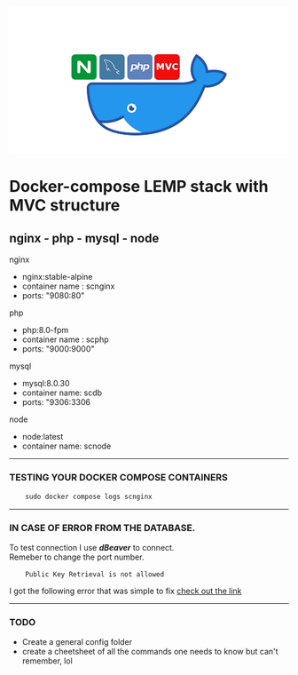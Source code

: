 
![image](https://github.com/denOldTimer/sc-dc-lemp-mvc/blob/master/docker-lemp-mvc.png)


# Docker-compose LEMP stack with MVC structure
 
## nginx - php - mysql - node

nginx
  - nginx:stable-alpine
  - container name : scnginx
  - ports: "9080:80"

php
  - php:8.0-fpm
  - container name : scphp
  - ports: "9000:9000"

mysql
  - mysql:8.0.30
  - container name: scdb
  - ports: "9306:3306

node
  - node:latest
  - container name: scnode   





---

### TESTING YOUR DOCKER COMPOSE CONTAINERS
```js
    sudo docker compose logs scnginx
```

---


### IN CASE OF ERROR FROM THE DATABASE.
To test connection I use   **_dBeaver_**   to connect.   
Remeber to change the port number.   
   
```js
    Public Key Retrieval is not allowed
```

I got the following error that was simple to fix [check out the link](https://ganeshchandrasekaran.com/dbeaver-public-key-retrieval-is-not-allowed-77eba055bbcd)

---

### TODO
- Create a general config folder 
- create a cheetsheet of all the commands one needs to know but can't remember, lol




